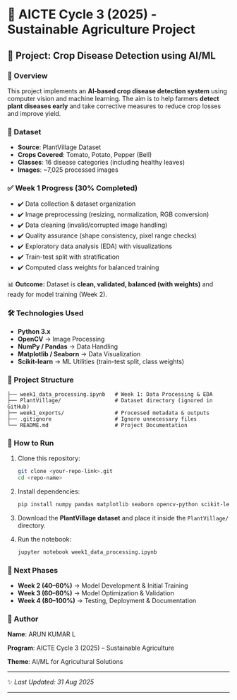 # 🌱 AICTE Cycle 3 (2025) - Sustainable Agriculture Project

## 📌 Project: Crop Disease Detection using AI/ML

### 📖 Overview

This project implements an **AI-based crop disease detection system** using computer vision and machine learning. The aim is to help farmers **detect plant diseases early** and take corrective measures to reduce crop losses and improve yield.

### 📂 Dataset

* **Source**: PlantVillage Dataset
* **Crops Covered**: Tomato, Potato, Pepper (Bell)
* **Classes**: 16 disease categories (including healthy leaves)
* **Images**: \~7,025 processed images

### ✅ Week 1 Progress (30% Completed)

* ✔️ Data collection & dataset organization
* ✔️ Image preprocessing (resizing, normalization, RGB conversion)
* ✔️ Data cleaning (invalid/corrupted image handling)
* ✔️ Quality assurance (shape consistency, pixel range checks)
* ✔️ Exploratory data analysis (EDA) with visualizations
* ✔️ Train-test split with stratification
* ✔️ Computed class weights for balanced training

📊 **Outcome:** Dataset is **clean, validated, balanced (with weights)** and ready for model training (Week 2).

### 🛠️ Technologies Used

* **Python 3.x**
* **OpenCV** → Image Processing
* **NumPy / Pandas** → Data Handling
* **Matplotlib / Seaborn** → Data Visualization
* **Scikit-learn** → ML Utilities (train-test split, class weights)

### 📂 Project Structure

```
├── week1_data_processing.ipynb   # Week 1: Data Processing & EDA
├── PlantVillage/                 # Dataset directory (ignored in GitHub)
├── week1_exports/                # Processed metadata & outputs
├── .gitignore                    # Ignore unnecessary files
└── README.md                     # Project Documentation
```

### 🚀 How to Run

1. Clone this repository:

   ```bash
   git clone <your-repo-link>.git
   cd <repo-name>
   ```
2. Install dependencies:

   ```bash
   pip install numpy pandas matplotlib seaborn opencv-python scikit-learn
   ```
3. Download the **PlantVillage dataset** and place it inside the `PlantVillage/` directory.
4. Run the notebook:

   ```bash
   jupyter notebook week1_data_processing.ipynb
   ```

### 📅 Next Phases

* **Week 2 (40–60%)** → Model Development & Initial Training
* **Week 3 (60–80%)** → Model Optimization & Validation
* **Week 4 (80–100%)** → Testing, Deployment & Documentation

### 👤 Author

**Name**: ARUN KUMAR L

**Program**: AICTE Cycle 3 (2025) – Sustainable Agriculture

**Theme**: AI/ML for Agricultural Solutions

---

✨ *Last Updated: 31 Aug 2025*

---
